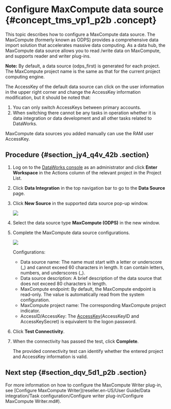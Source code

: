 # Configure MaxCompute data source {#concept_tms_vp1_p2b .concept}

This topic describes how to configure a MaxCompute data source. The MaxCompute \(formerly known as ODPS\) provides a comprehensive data import solution that accelerates massive data computing. As a data hub, the MaxCompute data source allows you to read /write data on MaxCompute, and supports reader and writer plug-ins.

**Note:** By default, a data source \(odps\_first\) is generated for each project. The MaxCompute project name is the same as that for the current project computing engine.

The AccessKey of the default data source can click on the user information in the upper right corner and change the AccessKey information modification, but it should be noted that:

1.  You can only switch AccessKeys between primary accounts.
2.  When switching there cannot be any tasks in operation whether it is data integration or data development and all other tasks related to DataWorks.

MaxCompute data sources you added manually can use the RAM user AccessKey.

## Procedure {#section_jy4_q4v_42b .section}

1.  Log on to the [DataWorks console](https://partners-intl.aliyun.com) as an administrator and click **Enter Workspace** in the Actions column of the relevant project in the Project List.
2.  Click **Data Integration** in the top navigation bar to go to the **Data Source** page.
3.  Click **New Source** in the supported data source pop-up window.

    ![](http://static-aliyun-doc.oss-cn-hangzhou.aliyuncs.com/assets/img/16204/15514309137542_en-US.png)

4.  Select the data source type **MaxCompute \(ODPS\)** in the new window.
5.  Complete the MaxCompute data source configurations.

    ![](http://static-aliyun-doc.oss-cn-hangzhou.aliyuncs.com/assets/img/16204/15514309147543_en-US.jpg)

    Configurations:

    -   Data source name: The name must start with a letter or underscore \(\_\) and cannot exceed 60 characters in length. It can contain letters, numbers, and underscores \(\_\).
    -   Data source description: A brief description of the data source that does not exceed 80 characters in length.
    -   MaxCompute endpoint: By default, the MaxCompute endpoint is read-only. The value is automatically read from the system configuration.
    -   MaxCompute project name: The corresponding MaxCompute project indicator.
    -   AccessID/AccessKey: The [AccessKey](https://www.alibabacloud.com/help/zh/doc-detail/53045.htm)\(AccessKeyID and AccessKeySecret\) is equivalent to the logon password.
6.  Click **Test Connectivity**.
7.  When the connectivity has passed the test, click **Complete**.

    The provided connectivity test can identify whether the entered project and AccessKey information is valid.


## Next step {#section_dqv_5d1_p2b .section}

For more information on how to configure the MaxCompute Writer plug-in, see [Configure MaxCompute Writer](reseller.en-US/User Guide/Data integration/Task configuration/Configure writer plug-in/Configure MaxCompute Writer.md#).

